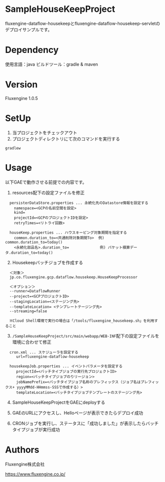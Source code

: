 # SampleHouseKeepProject
fluxengine-dataflow-housekeepとfluxengine-dataflow-housekeep-servletのデプロイサンプルです。

# Dependency
使用言語：java
ビルドツール：gradle & maven

# Version
Fluxengine 1.0.5

# SetUp

1. 当プロジェクトをチェックアウト
2. プロジェクトディレクトリにて次のコマンドを実行する
```
gradlew
```

# Usage

  以下GAEで動作させる前提での内容です。

  1. resources配下の設定ファイルを修正
  ```
    persisterDataStore.properties ... 永続化先のDatastore情報を設定する
      namespace=<GCPの名前空間を設定>
      kind=
      projectId=<GCPのプロジェクトIDを設定>
      retryTimes=<リトライ回数>

    houseKeep.properties ... ハウスキーピング対象期間を指定する
      common.duration_to=<共通削除対象期間To>  例) common.duration_to=today()
      <永続化部品名>.duration_to=              例) パケット積算データ.duration_to=today()
  ```

  2. Housekeepバッチジョブを作成する

  ```
    ＜対象＞
    jp.co.fluxengine.gcp.dataflow.housekeep.HouseKeepProcessor

    ＜オプション＞
    --runner=DataflowRunner
    --project=<GCPプロジェクトID>
    --stagingLocation=<ステージング先>
    --templateLocation= <テンプレートテージング先>
    --streaming=false

    ※Cloud Shell環境で実行の場合は「/tools/fluxengine_housekeep.sh」を利用すること
  ```

  3. `/SampleHouseKeepProject/src/main/webapp/WEB-INF`配下の設定ファイルを環境に合わせて修正
  ```
    cron.xml ... スケジューラを設定する
       url=fluxengine-dataflow-housekeep

    housekeepJob.properties ... イベントパラメータを設定する
       projectId=<バッチタイプジョブの実行先プロジェクトID>
       region=<バッチタイプジョブのりリージョン>
       jobNamePrefix=<バッチタイプジョブ名称のプレフィックス（ジョブ名はプレフィックス+ yyyyMMdd-HHmmss-SSSで作成する）>
       templateLocation=<バッチタイプジョブテンプレートのステージング先>
  ```
  4. SampleHouseKeepProjectをGAEにdeployする

  5. GAEのURLにアクセスし、Helloページが表示できたらデプロイ成功

  6. CRONジョブを実行し、ステータスに「成功しました」が表示したらバッチタイプジョブが実行成功


# Authors
Fluxengine株式会社

https://www.fluxengine.co.jp/
